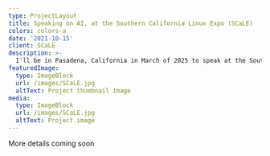 ```yaml
---
type: ProjectLayout
title: Speaking on AI, at the Southern California Linux Expo (SCaLE)
colors: colors-a
date: '2021-10-15'
client: SCaLE
description: >-
  I'll be in Pasadena, California in March of 2025 to speak at the Southern California Linux Expo (SCaLE) on Monitoring AI
featuredImage:
  type: ImageBlock
  url: /images/SCaLE.jpg
  altText: Project thumbnail image
media:
  type: ImageBlock
  url: /images/SCaLE.jpg
  altText: Project image
---
```


More details coming soon
